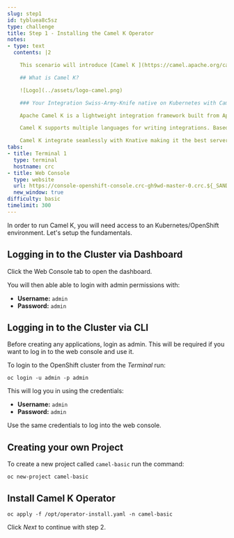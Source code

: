 ```yaml
---
slug: step1
id: tybluea8c5sz
type: challenge
title: Step 1 - Installing the Camel K Operator
notes:
- type: text
  contents: |2

    This scenario will introduce [Camel K ](https://camel.apache.org/camel-k/latest/index.html).

    ## What is Camel K?

    ![Logo](../assets/logo-camel.png)

    ### Your Integration Swiss-Army-Knife native on Kubernetes with Camel K

    Apache Camel K is a lightweight integration framework built from Apache Camel that runs natively on Kubernetes and is specifically designed for serverless and microservice architectures.

    Camel K supports multiple languages for writing integrations. Based on the Operator Pattern, Camel K performs operations on Kubernetes resources. Bringing integration to the next level. utilizing the benefit of the Apache Camel project, such as the wide variety of components and Enterprise Integration Patterns (EIP).

    Camel K integrate seamlessly with Knative making it the best serverless technology for integration. This scenario will get you started and hands on Camel K.
tabs:
- title: Terminal 1
  type: terminal
  hostname: crc
- title: Web Console
  type: website
  url: https://console-openshift-console.crc-gh9wd-master-0.crc.${_SANDBOX_ID}.instruqt.io
  new_window: true
difficulty: basic
timelimit: 300
---
```

In order to run Camel K, you will need access to an Kubernetes/OpenShift environment. Let's setup the fundamentals.

## Logging in to the Cluster via Dashboard

Click the Web Console tab to open the dashboard.

You will then able able to login with admin permissions with:

* **Username:** ```admin```
* **Password:** ```admin```


## Logging in to the Cluster via CLI

Before creating any applications, login as admin. This will be required if you want to log in to the web console and
use it.

To login to the OpenShift cluster from the _Terminal_ run:

```
oc login -u admin -p admin
```

This will log you in using the credentials:

* **Username:** ```admin```
* **Password:** ```admin```

Use the same credentials to log into the web console.


## Creating your own Project

To create a new project called `camel-basic` run the command:

```
oc new-project camel-basic
```

## Install Camel K Operator

```
oc apply -f /opt/operator-install.yaml -n camel-basic
```

Click *Next* to continue with step 2.